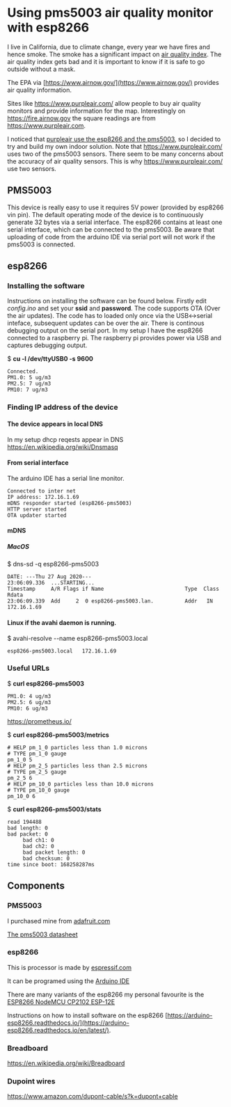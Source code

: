 # Using pms5003 air quality monitor with esp8266

I live in California, due to climate change, every year we have fires
and hence smoke. The smoke has a significant impact on [air
quality index](https://en.wikipedia.org/wiki/Air_quality_index). The
air quality index gets bad and it is important to know if it is
safe to go outside without a mask.

The EPA via [https://www.airnow.gov/](https://www.airnow.gov/)
provides air quality information.

Sites like https://www.purpleair.com/ allow people to buy air quality
monitors and provide information for the map. Interestingly on
https://fire.airnow.gov the square readings are from
https://www.purpleair.com.

I noticed that [purpleair use the esp8266 and the
pms5003](https://www2.purpleair.com/pages/technology), so I decided to
try and build my own indoor solution. Note that
https://www.purpleair.com/ uses two of the pms5003 sensors. There seem
to be many concerns about the accuracy of air quality sensors. This is 
why https://www.purpleair.com/ use two sensors.

## PMS5003
This device is really easy to use it requires 5V power (provided by
esp8266 vin pin). The default operating mode of the device is to
continuously generate 32 bytes via a serial interface. The esp8266
contains at least one serial interface, which can be connected to the
pms5003. Be aware that uploading of code from the arduino IDE via
serial port will not work if the pms5003 is connected.

## esp8266

### Installing the software
Instructions on installing the software can be found below. Firstly
edit *config.ino* and set your **ssid** and **password**. The code
supports OTA (Over the air updates). The code has to loaded only once
via the USB<->serial inteface, subsequent updates can be over the air.
There is continous debugging output on the serial port. In my setup I
have the esp8266 connected to a raspberry pi. The raspberry pi
provides power via USB and captures debugging output.

$ **cu -l /dev/ttyUSB0 -s 9600**
```
Connected.
PM1.0: 5 ug/m3
PM2.5: 7 ug/m3
PM10: 7 ug/m3
```

### Finding IP address of the device
#### The device appears in local DNS
In my setup dhcp reqests appear in DNS https://en.wikipedia.org/wiki/Dnsmasq
#### From serial interface
The arduino IDE has a serial line monitor.
```
Connected to inter net
IP address: 172.16.1.69
mDNS responder started (esp8266-pms5003)
HTTP server started
OTA updater started
```
#### mDNS
##### MacOS
$ dns-sd -q esp8266-pms5003
```
DATE: ---Thu 27 Aug 2020---
23:06:09.336  ...STARTING...
Timestamp     A/R Flags if Name                          Type  Class   Rdata
23:06:09.339  Add     2  0 esp8266-pms5003.lan.          Addr   IN     172.16.1.69
```
#### Linux if the avahi daemon is running.
$ avahi-resolve --name esp8266-pms5003.local
```
esp8266-pms5003.local	172.16.1.69
```
### Useful URLs

$ **curl esp8266-pms5003**
```
PM1.0: 4 ug/m3
PM2.5: 6 ug/m3
PM10: 6 ug/m3
```

https://prometheus.io/

$ **curl esp8266-pms5003/metrics**
```
# HELP pm_1_0 particles less than 1.0 microns
# TYPE pm_1_0 gauge
pm_1_0 5
# HELP pm_2_5 particles less than 2.5 microns
# TYPE pm_2_5 gauge
pm_2_5 6
# HELP pm_10_0 particles less than 10.0 microns
# TYPE pm_10_0 gauge
pm_10_0 6
```
$ **curl esp8266-pms5003/stats**
```
read 194488
bad length: 0
bad packet: 0
	 bad ch1: 0
	 bad ch2: 0
	 bad packet length: 0
	 bad checksum: 0
time since boot: 168258287ms
```

## Components

### PMS5003
I purchased mine from [adafruit.com]( https://www.adafruit.com/product/3686)

[The pms5003 datasheet](https://cdn-shop.adafruit.com/product-files/3686/plantower-pms5003-manual_v2-3.pdf)

### esp8266
This is processor is made by [espressif.com](https://www.espressif.com/en/products/socs/esp8266/overview)

It can be programed using the [Arduino IDE](https://www.arduino.cc/)

There are many variants of the esp8266 my personal favourite is the [ESP8266 NodeMCU CP2102 ESP-12E](https://www.amazon.com/gp/product/B081CSJV2V/ref=ppx_yo_dt_b_search_asin_title?ie=UTF8&psc=1)

Instructions on how to install software on the esp8266 [https://arduino-esp8266.readthedocs.io/](https://arduino-esp8266.readthedocs.io/en/latest/).

### Breadboard
https://en.wikipedia.org/wiki/Breadboard

### Dupoint wires
https://www.amazon.com/dupont-cable/s?k=dupont+cable


